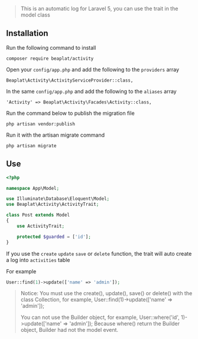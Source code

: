 > This is an automatic log for Laravel 5, you can use the trait in the model class

## Installation

Run the following command to install

```
composer require beaplat/activity
```

Open your `config/app.php` and add the following to the `providers` array

```
Beaplat\Activity\ActivityServiceProvider::class,
```

In the same `config/app.php` and add the following to the `aliases` array

```
'Activity' => Beaplat\Activity\Facades\Activity::class,
```

Run the command below to publish the migration file

```
php artisan vendor:publish
```

Run it with the artisan migrate command

```
php artisan migrate
```

## Use

```php
<?php

namespace App\Model;

use Illuminate\Database\Eloquent\Model;
use Beaplat\Activity\ActivityTrait;

class Post extends Model
{
	use ActivityTrait;

    protected $guarded = ['id'];
}
```

If you use the `create` `update` `save` or `delete` function, the trait will auto create a log into `activities` table

For example

```php
User::find(1)->update(['name' => 'admin']);
```



> Notice: You must use the create(), update(), save() or delete() with the class Collection, for example, User::find(1)->update(['name' => 'admin']);
>
> You can not use the Builder object, for example, User::where('id', 1)->update(['name' => 'admin']); Because where() return the Builder object, Builder had not the model event.

